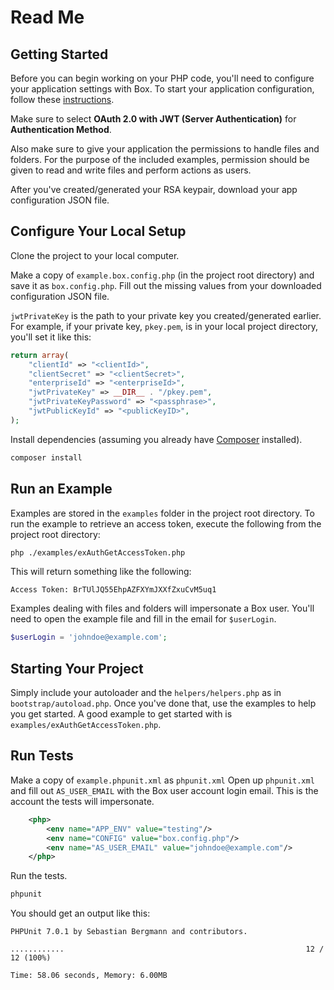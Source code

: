 # Read Me

## Getting Started

Before you can begin working on your PHP code, you'll need to configure your application settings with Box.  To start your application configuration, follow these [instructions](https://developer.box.com/v2.0/docs/configuring-box-platform).

Make sure to select **OAuth 2.0 with JWT (Server Authentication)** for **Authentication Method**.

Also make sure to give your application the permissions to handle files and folders.  For the purpose of the included examples, permission should be given to read and write files and perform actions as users.

After you've created/generated your RSA keypair, download your app configuration JSON file.

## Configure Your Local Setup

Clone the project to your local computer.

Make a copy  of `example.box.config.php` (in the project root directory) and save it as `box.config.php`.  Fill out the missing values from your downloaded configuration JSON file.

`jwtPrivateKey` is the path to your private key you created/generated earlier.  For example, if your private key, `pkey.pem`, is in your local project directory, you'll set it like this:

```php
return array(
    "clientId" => "<clientId>",
    "clientSecret" => "<clientSecret>",
    "enterpriseId" => "<enterpriseId>",
    "jwtPrivateKey" => __DIR__ . "/pkey.pem",
    "jwtPrivateKeyPassword" => "<passphrase>",
    "jwtPublicKeyId" => "<publicKeyID>",
);
```

Install dependencies (assuming you already have [Composer](https://getcomposer.org/) installed).

```bash
composer install
```

## Run an Example

Examples are stored in the `examples` folder in the project root directory.  To run the example to retrieve an access token, execute the following from the project root directory:

```bash
php ./examples/exAuthGetAccessToken.php
```

This will return something like the following:

```
Access Token: BrTUlJQ55EhpAZFXYmJXXfZxuCvM5uq1
```

Examples dealing with files and folders will impersonate a Box user.  You'll need to open the example file and fill in the email for `$userLogin`.

```php
$userLogin = 'johndoe@example.com';
```

## Starting Your Project

Simply include your autoloader and the `helpers/helpers.php` as in `bootstrap/autoload.php`.  Once you've done that, use the examples to help you get started.  A good example to get started with is `examples/exAuthGetAccessToken.php`.

## Run Tests

Make a copy of `example.phpunit.xml` as `phpunit.xml`  Open up `phpunit.xml` and fill out `AS_USER_EMAIL` with the Box user account login email.  This is the account the tests will impersonate.

```xml
    <php>
        <env name="APP_ENV" value="testing"/>
        <env name="CONFIG" value="box.config.php"/>
        <env name="AS_USER_EMAIL" value="johndoe@example.com"/>
    </php>
```

Run the tests.

```php
phpunit
```

You should get an output like this:

```
PHPUnit 7.0.1 by Sebastian Bergmann and contributors.

............                                                      12 / 12 (100%)

Time: 58.06 seconds, Memory: 6.00MB
```